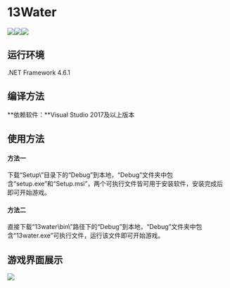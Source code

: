 # 13Water

![](https://img.shields.io/github/forks/1061413241/13Water)![](https://img.shields.io/github/issues/1061413241/13Water)![](https://img.shields.io/github/stars/1061413241/13Water)



## 运行环境

.NET Framework 4.6.1

## 编译方法

**依赖软件：**Visual Studio 2017及以上版本

## 使用方法

#### 方法一

下载“Setup\”目录下的“Debug”到本地，“Debug”文件夹中包含“setup.exe”和“Setup.msi”，两个可执行文件皆可用于安装软件，安装完成后即可开始游戏。

#### 方法二

直接下载“13water\bin\”路径下的“Debug”到本地，“Debug”文件夹中包含“13water.exe”可执行文件，运行该文件即可开始游戏。

## 游戏界面展示

![]( https://ftp.bmp.ovh/imgs/2019/10/2a9482776376b4a2.png ) 

